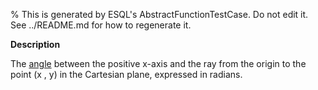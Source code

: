 % This is generated by ESQL's AbstractFunctionTestCase. Do not edit it. See ../README.md for how to regenerate it.

**Description**

The [angle](https://en.wikipedia.org/wiki/Atan2) between the positive x-axis and the ray from the origin to the point (x , y) in the Cartesian plane, expressed in radians.

